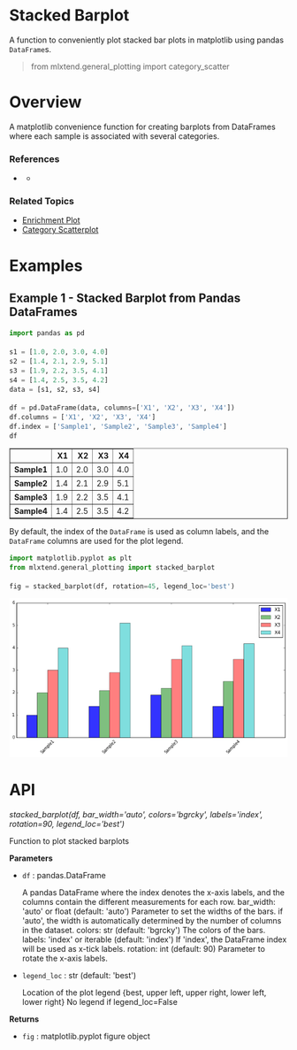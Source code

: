 # Stacked Barplot

A function to conveniently plot stacked bar plots in matplotlib using pandas `DataFrame`s. 

> from mlxtend.general_plotting import category_scatter

# Overview

A matplotlib convenience function for creating barplots from DataFrames where each sample is associated with several categories.

### References

- -

### Related Topics

- [Enrichment Plot](./enrichment_plot.html)
- [Category Scatterplot](./category_scatter.html)

# Examples

## Example 1 - Stacked Barplot from Pandas DataFrames


```python
import pandas as pd

s1 = [1.0, 2.0, 3.0, 4.0]
s2 = [1.4, 2.1, 2.9, 5.1]
s3 = [1.9, 2.2, 3.5, 4.1]
s4 = [1.4, 2.5, 3.5, 4.2]
data = [s1, s2, s3, s4]

df = pd.DataFrame(data, columns=['X1', 'X2', 'X3', 'X4'])
df.columns = ['X1', 'X2', 'X3', 'X4']
df.index = ['Sample1', 'Sample2', 'Sample3', 'Sample4']
df
```




<div>
<table border="1" class="dataframe">
  <thead>
    <tr style="text-align: right;">
      <th></th>
      <th>X1</th>
      <th>X2</th>
      <th>X3</th>
      <th>X4</th>
    </tr>
  </thead>
  <tbody>
    <tr>
      <th>Sample1</th>
      <td>1.0</td>
      <td>2.0</td>
      <td>3.0</td>
      <td>4.0</td>
    </tr>
    <tr>
      <th>Sample2</th>
      <td>1.4</td>
      <td>2.1</td>
      <td>2.9</td>
      <td>5.1</td>
    </tr>
    <tr>
      <th>Sample3</th>
      <td>1.9</td>
      <td>2.2</td>
      <td>3.5</td>
      <td>4.1</td>
    </tr>
    <tr>
      <th>Sample4</th>
      <td>1.4</td>
      <td>2.5</td>
      <td>3.5</td>
      <td>4.2</td>
    </tr>
  </tbody>
</table>
</div>



By default, the index of the `DataFrame` is used as column labels, and the `DataFrame` columns are used for the plot legend.


```python
import matplotlib.pyplot as plt
from mlxtend.general_plotting import stacked_barplot

fig = stacked_barplot(df, rotation=45, legend_loc='best')
```


![png](stacked_barplot_files/stacked_barplot_14_0.png)


# API


*stacked_barplot(df, bar_width='auto', colors='bgrcky', labels='index', rotation=90, legend_loc='best')*

Function to plot stacked barplots

**Parameters**

- `df` : pandas.DataFrame

    A pandas DataFrame where the index denotes the
    x-axis labels, and the columns contain the different
    measurements for each row.
    bar_width: 'auto' or float (default: 'auto')
    Parameter to set the widths of the bars. if
    'auto', the width is automatically determined by
    the number of columns in the dataset.
    colors: str (default: 'bgrcky')
    The colors of the bars.
    labels: 'index' or iterable (default: 'index')
    If 'index', the DataFrame index will be used as
    x-tick labels.
    rotation: int (default: 90)
    Parameter to rotate the x-axis labels.

- `legend_loc` : str (default: 'best')

    Location of the plot legend
    {best, upper left, upper right, lower left, lower right}
    No legend if legend_loc=False

**Returns**

- `fig` : matplotlib.pyplot figure object



